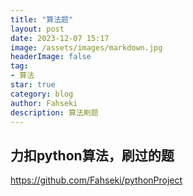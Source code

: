 ```yaml
---
title: "算法题"
layout: post
date: 2023-12-07 15:17
image: /assets/images/markdown.jpg
headerImage: false
tag: 
- 算法
star: true
category: blog
author: Fahseki
description: 算法刷题
---
```


## 力扣python算法，刷过的题

<https://github.com/Fahseki/pythonProject>
